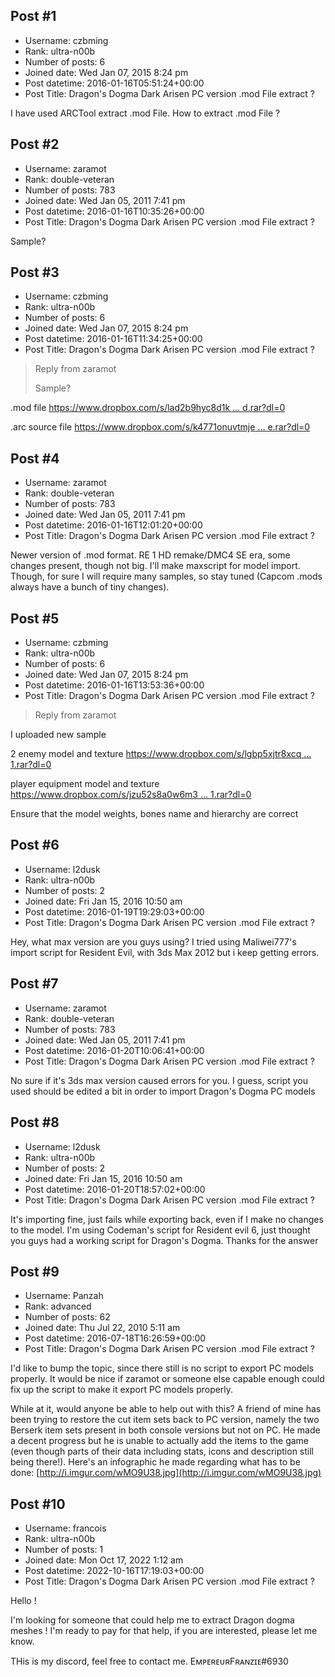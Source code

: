 ## Post #1
- Username: czbming
- Rank: ultra-n00b
- Number of posts: 6
- Joined date: Wed Jan 07, 2015 8:24 pm
- Post datetime: 2016-01-16T05:51:24+00:00
- Post Title: Dragon's Dogma Dark Arisen PC version .mod File extract ?

I have used ARCTool extract .mod File.
How to extract .mod File ?
## Post #2
- Username: zaramot
- Rank: double-veteran
- Number of posts: 783
- Joined date: Wed Jan 05, 2011 7:41 pm
- Post datetime: 2016-01-16T10:35:26+00:00
- Post Title: Dragon's Dogma Dark Arisen PC version .mod File extract ?

Sample?
## Post #3
- Username: czbming
- Rank: ultra-n00b
- Number of posts: 6
- Joined date: Wed Jan 07, 2015 8:24 pm
- Post datetime: 2016-01-16T11:34:25+00:00
- Post Title: Dragon's Dogma Dark Arisen PC version .mod File extract ?

> Reply from zaramot
>
> Sample?

.mod file
[https://www.dropbox.com/s/lad2b9hyc8d1k ... d.rar?dl=0](https://www.dropbox.com/s/lad2b9hyc8d1k9t/DDDA%20Sample_Mod.rar?dl=0)

.arc source file
[https://www.dropbox.com/s/k4771onuvtmje ... e.rar?dl=0](https://www.dropbox.com/s/k4771onuvtmjeun/DDDA%20Sample_Source.rar?dl=0)
## Post #4
- Username: zaramot
- Rank: double-veteran
- Number of posts: 783
- Joined date: Wed Jan 05, 2011 7:41 pm
- Post datetime: 2016-01-16T12:01:20+00:00
- Post Title: Dragon's Dogma Dark Arisen PC version .mod File extract ?

Newer version of .mod format. RE 1 HD remake/DMC4 SE era, some changes present, though not big. I'll make maxscript for model import. Though, for sure I will require many samples, so stay tuned (Capcom .mods always have a bunch of tiny changes).
## Post #5
- Username: czbming
- Rank: ultra-n00b
- Number of posts: 6
- Joined date: Wed Jan 07, 2015 8:24 pm
- Post datetime: 2016-01-16T13:53:36+00:00
- Post Title: Dragon's Dogma Dark Arisen PC version .mod File extract ?

> Reply from zaramot
>
> 
I uploaded new sample

2 enemy model  and texture
[https://www.dropbox.com/s/lgbp5xjtr8xcq ... 1.rar?dl=0](https://www.dropbox.com/s/lgbp5xjtr8xcqaa/DDDA%20Sample_En_01.rar?dl=0)

player equipment model  and texture
[https://www.dropbox.com/s/jzu52s8a0w6m3 ... 1.rar?dl=0](https://www.dropbox.com/s/jzu52s8a0w6m3nz/DDDA%20Sample_Char_01.rar?dl=0)

Ensure that the model weights, bones name and hierarchy are correct
## Post #6
- Username: l2dusk
- Rank: ultra-n00b
- Number of posts: 2
- Joined date: Fri Jan 15, 2016 10:50 am
- Post datetime: 2016-01-19T19:29:03+00:00
- Post Title: Dragon's Dogma Dark Arisen PC version .mod File extract ?

Hey, what max version are you guys using? I tried using Maliwei777's import script for Resident Evil, with 3ds Max 2012 but i keep getting errors.
## Post #7
- Username: zaramot
- Rank: double-veteran
- Number of posts: 783
- Joined date: Wed Jan 05, 2011 7:41 pm
- Post datetime: 2016-01-20T10:06:41+00:00
- Post Title: Dragon's Dogma Dark Arisen PC version .mod File extract ?

No sure if it's 3ds max version caused errors for you. I guess, script you used should be edited a bit in order to import Dragon's Dogma PC models
## Post #8
- Username: l2dusk
- Rank: ultra-n00b
- Number of posts: 2
- Joined date: Fri Jan 15, 2016 10:50 am
- Post datetime: 2016-01-20T18:57:02+00:00
- Post Title: Dragon's Dogma Dark Arisen PC version .mod File extract ?

It's importing fine, just fails while exporting back, even if I make no changes to the model. I'm using Codeman's script for Resident evil 6, just thought you guys had a working script for Dragon's Dogma. Thanks for the answer
## Post #9
- Username: Panzah
- Rank: advanced
- Number of posts: 62
- Joined date: Thu Jul 22, 2010 5:11 am
- Post datetime: 2016-07-18T16:26:59+00:00
- Post Title: Dragon's Dogma Dark Arisen PC version .mod File extract ?

I'd like to bump the topic, since there still is no script to export PC models properly.
It would be nice if zaramot or someone else capable enough could fix up the script to make it export PC models properly.

While at it, would anyone be able to help out with this?
A friend of mine has been trying to restore the cut item sets back to PC version, namely the two Berserk item sets present in both console versions but not on PC.
He made a decent progress but he is unable to actually add the items to the game (even though parts of their data including stats, icons and description still being there!).
Here's an infographic he made regarding what has to be done:
[http://i.imgur.com/wMO9U38.jpg](http://i.imgur.com/wMO9U38.jpg)
## Post #10
- Username: francois
- Rank: ultra-n00b
- Number of posts: 1
- Joined date: Mon Oct 17, 2022 1:12 am
- Post datetime: 2022-10-16T17:19:03+00:00
- Post Title: Dragon's Dogma Dark Arisen PC version .mod File extract ?

Hello ! 

I'm looking for someone that could help me to extract Dragon dogma meshes ! 
I'm ready to pay for that help, if you are interested, please let me know.

THis is my discord, feel free to contact me. EᴍᴘᴇʀᴇᴜʀFʀᴀɴᴢɪᴇ#6930
